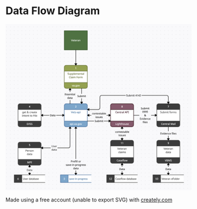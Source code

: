 # Data Flow Diagram

![SC data flow showing vets-website connection to vets-api, which then connects to EVSS, Central Mail Portal, MPI and lighthouse. Lighthouse connects to central mail and Caseflow, and central mail connects to VBMS Veterans e-folder](./SC_data_flow_diagram.png)

Made using a free account (unable to export SVG) with [creately.com](https://app.creately.com/)

